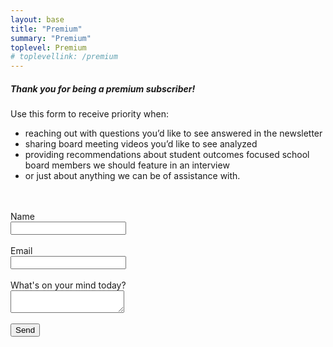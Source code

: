 ```yaml
---
layout: base
title: "Premium"
summary: "Premium"
toplevel: Premium
# toplevellink: /premium
---
```


<h5>Thank you for being a premium subscriber!</h5>
Use this form to receive priority when:
<ul>
  <li>reaching out with questions you’d like to see answered in the newsletter</li>
  <li>sharing board meeting videos you’d like to see analyzed</li>
  <li>providing recommendations about student outcomes focused school board members we should feature in an interview</li>
  <li>or just about anything we can be of assistance with.</li>
</ul><br/><br/>


<form action="https://formspree.io/f/xayzdydv" method="POST"> 
  Name<br/><input type="text" value="" name="name"><br/><br/>
  Email<br/><input type="text" value="" name="email"><br/><br/>
  What's on your mind today?<br/><textarea type="text" value="" name="message"></textarea><br/><br/>
  <button type="submit">Send</button> 
  <input type="hidden" value="esb.com premium form" name="form">
</form>
